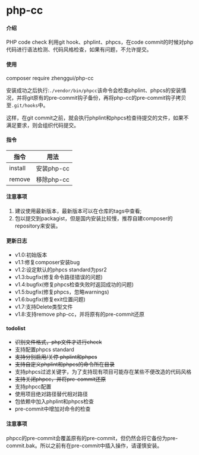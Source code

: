 # php-cc

#### 介绍
PHP code check
利用git hook、phplint、phpcs，在code commit的时候对php代码进行语法检测、代码风格检查，如果有问题，不允许提交。


#### 使用
composer require zhenggui/php-cc

安装成功之后执行:``./vendor/bin/phpcc``该命令会检查phplint、phpcs的安装情况，并将git原有的pre-commit钩子备份，再将php-cc的pre-commit钩子拷贝至``.git/hooks``中。

这样，在git commit之前，就会执行phplint和phpcs检查待提交的文件，如果不满足要求，则会组织代码提交。

#### 指令
|指令|用法|
|----|----|
|install|安装php-cc|
|remove|移除php-cc|

#### 注意事项
1. 建议使用最新版本，最新版本可以在仓库的tags中查看;
2. 包以提交到packagist，但是国内安装比较慢，推荐自建composer的repository来安装。

#### 更新日志
- v1.0:初始版本
- v1.1:修复composer安装bug
- v1.2:设定默认的phpcs standard为psr2
- v1.3:bugfix(修复命令路径错误的问题)
- v1.4:bugfix(修复phpcs检查失败时返回成功的问题)
- v1.5:bugfix(修复phpcs，忽略warnings)
- v1.6:bugfix(修复exit位置问题)
- v1.7:支持Delete类型文件
- v1.8:支持remove php-cc，并将原有的pre-commit还原

#### todolist
- ~~识别文件格式，php文件才进行check~~
- 支持配置phpcs standard
- ~~支持分别启用/关停 phplint和phpcs~~
- ~~支持自定义phplint和phpcs的命令所在目录~~
- 支持phpcs过滤关键字，为了支持现有项目可能存在某些不便改造的代码风格
- ~~支持关闭phpcc，并将pre-commit还原~~
- 支持phpcc配置
- 使用项目绝对路径替代相对路径
- 包依赖中加入phplint和phpcs检查
- pre-commit中增加对命令的检查

#### 注意事项
phpcc的pre-commit会覆盖原有的pre-commit，但仍然会将它备份为pre-commit.bak。所以之前有在pre-commit中插入操作，请谨慎安装。
